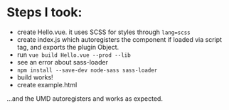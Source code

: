 # Steps I took:

- create Hello.vue. it uses SCSS for styles through `lang=scss`
- create index.js which autoregisters the component if loaded via script tag, and exports the plugin Object.
- run `vue build Hello.vue --prod --lib`
- see an error about sass-loader
- `npm install --save-dev node-sass sass-loader`
- build works!
- create example.html

...and the UMD autoregisters and works as expected.
